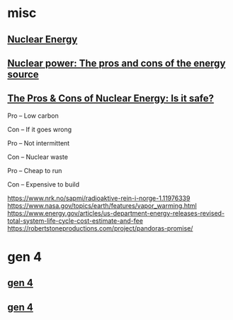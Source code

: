 # misc

## [Nuclear Energy](https://www.greenpeace.org/usa/global-warming/issues/nuclear/#)

## [Nuclear power: The pros and cons of the energy source](https://www.power-technology.com/features/nuclear-power-pros-cons/)

## [The Pros & Cons of Nuclear Energy: Is it safe?](https://springpowerandgas.us/the-pros-cons-of-nuclear-energy-is-it-safe/)

Pro – Low carbon

Con – If it goes wrong

Pro – Not intermittent

Con – Nuclear waste

Pro – Cheap to run

Con – Expensive to build

https://www.nrk.no/sapmi/radioaktive-rein-i-norge-1.11976339
https://www.nasa.gov/topics/earth/features/vapor_warming.html
https://www.energy.gov/articles/us-department-energy-releases-revised-total-system-life-cycle-cost-estimate-and-fee
https://robertstoneproductions.com/project/pandoras-promise/

# gen 4

## [gen 4](https://en.wikipedia.org/wiki/Generation_IV_reactor)

## [gen 4](https://www.world-nuclear.org/information-library/nuclear-fuel-cycle/nuclear-power-reactors/generation-iv-nuclear-reactors.aspx)

